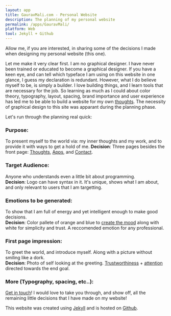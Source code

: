 ```yaml
--- 
layout: app
title: GauravMali.com - Personal Website
description: The planning of my personal website
permalink: /apps/GauravMali/
platform: Web
tool: Jekyll + Github
---
```


Allow me, if you are interested, in sharing some of the decisions I made when designing my personal website (this one).  

Let me make it very clear first. I am no graphical designer. I have never been trained or educated to become a graphical designer. If you have a keen eye, and can tell which typeface I am using on this website in one glance, I guess my declaration is redundant. However, what I do believe myself to be, is simply a builder. I love building things, and I learn tools that are necessary for the job. So learning as much as I could about color theory, typography, layout, spacing, brand importance and user experience has led me to be able to build a website for my own [thoughts](/thoughts/). The necessity of graphical design to this site was apparant during the planning phase.  

Let's run through the planning real quick:

### Purpose:
To present myself to the world via: my inner thoughts and my work, and to provide it with ways to get a hold of me.
**Decision**: Three pages besides the front page: [Thoughts](/thoughts/), [Apps](/apps/), and [Contact](/contact/).  

### Target Audience:
Anyone who understands even a little bit about programming.  
**Decision**: Logo can have syntax in it. It's unique, shows what I am about, and only relevant to users that I am targetting.

### Emotions to be generated:
To show that I am full of <span class="orange">energy</span> and yet <span class="blue">intelligent</span> enough to make good decisions.  
**Decision**: Color pallete of orange and blue to [create the mood](http://www.smashingmagazine.com/2010/01/28/color-theory-for-designers-part-1-the-meaning-of-color/) along with white for simplicity and trust. A reccomended emotion for any professional.

### First page impression:
To greet the world, and introduce myself. Along with a picture without smiling like a dork.  
**Decision**: Photo of self looking at the greeting. [Trustworthiness](http://visualwebsiteoptimizer.com/split-testing-blog/human-landing-page-increase-conversion-rate/) + [attention](http://usableworld.com.au/2009/03/16/you-look-where-they-look/) directed towards the end goal.

### More (Typography, spacing, etc..):
[Get in touch](/contact/)! I would love to take you through, and show off, all the remaining little decisions that I have made on my website!

This website was created using [Jekyll](http://jekyllrb.com/) and is hosted on [Github](http://github.com/GMali).